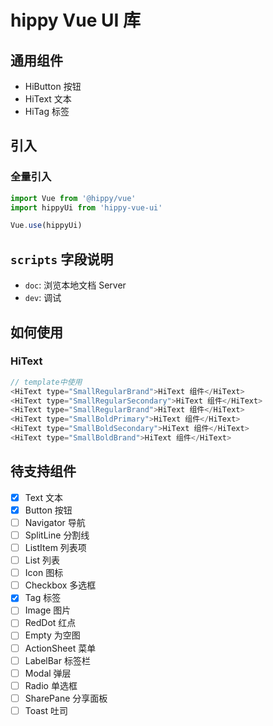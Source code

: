 

# hippy Vue UI 库

## 通用组件

* HiButton 按钮
* HiText 文本
* HiTag 标签


## 引入

### 全量引入

```js
import Vue from '@hippy/vue'
import hippyUi from 'hippy-vue-ui'

Vue.use(hippyUi)
```

##  `scripts` 字段说明

- `doc`: 浏览本地文档 Server
- `dev`: 调试

## 如何使用

### HiText

```js
// template中使用
<HiText type="SmallRegularBrand">HiText 组件</HiText>
<HiText type="SmallRegularSecondary">HiText 组件</HiText>
<HiText type="SmallRegularBrand">HiText 组件</HiText>
<HiText type="SmallBoldPrimary">HiText 组件</HiText>
<HiText type="SmallBoldSecondary">HiText 组件</HiText>
<HiText type="SmallBoldBrand">HiText 组件</HiText>
```

## 待支持组件

- [x] Text 文本
- [x] Button 按钮
- [ ] Navigator 导航
- [ ] SplitLine 分割线
- [ ] ListItem 列表项
- [ ] List 列表
- [ ] Icon 图标
- [ ] Checkbox 多选框
- [x] Tag 标签
- [ ] Image 图片
- [ ] RedDot 红点
- [ ] Empty 为空图
- [ ] ActionSheet 菜单
- [ ] LabelBar 标签栏
- [ ] Modal 弹层
- [ ] Radio 单选框
- [ ] SharePane 分享面板
- [ ] Toast 吐司